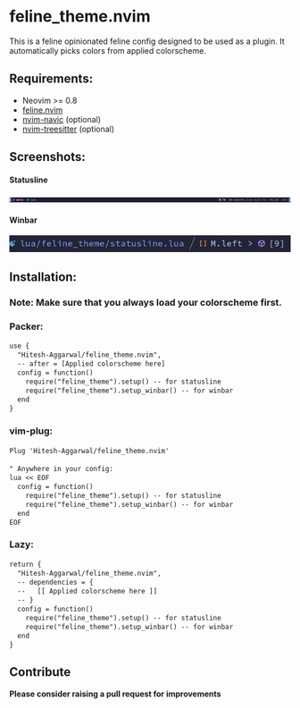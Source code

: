 # feline_theme.nvim

This is a feline opinionated feline config designed to be used as a plugin. It automatically picks colors from applied colorscheme.

## Requirements:

- Neovim >= 0.8
- [feline.nvim](https://github.com/feline-nvim/feline.nvim)
- [nvim-navic](https://github.com/SmiteshP/nvim-navic) (optional)
- [nvim-treesitter](https://github.com/nvim-treesitter/nvim-treesitter) (optional)

## Screenshots:

#### Statusline

<img src="./screenshot.png">

#### Winbar

<img src="./winbar.png">

## Installation:

### Note: Make sure that you always load your colorscheme first.

### Packer:

```
use {
  "Hitesh-Aggarwal/feline_theme.nvim",
  -- after = [Applied colorscheme here]
  config = function()
    require("feline_theme").setup() -- for statusline
    require("feline_theme").setup_winbar() -- for winbar
  end
}
```

### vim-plug:

```
Plug 'Hitesh-Aggarwal/feline_theme.nvim'

" Anywhere in your config:
lua << EOF
  config = function()
    require("feline_theme").setup() -- for statusline
    require("feline_theme").setup_winbar() -- for winbar
  end
EOF
```

### Lazy:

```
return {
  "Hitesh-Aggarwal/feline_theme.nvim",
  -- dependencies = {
  --   [[ Applied colorscheme here ]]
  -- }
  config = function()
    require("feline_theme").setup() -- for statusline
    require("feline_theme").setup_winbar() -- for winbar
  end
}
```

## Contribute

**Please consider raising a pull request for improvements**
